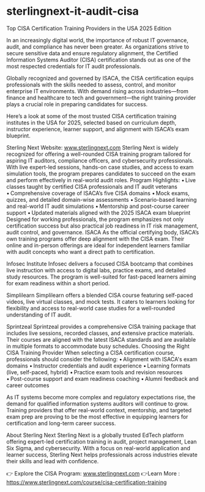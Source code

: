 # sterlingnext-it-audit-cisa
Top CISA Certification Training Providers in the USA 2025 Edition

In an increasingly digital world, the importance of robust IT governance, audit, and compliance has never been greater. As organizations strive to secure sensitive data and ensure regulatory alignment, the Certified Information Systems Auditor (CISA) certification stands out as one of the most respected credentials for IT audit professionals.

Globally recognized and governed by ISACA, the CISA certification equips professionals with the skills needed to assess, control, and monitor enterprise IT environments. With demand rising across industries—from finance and healthcare to tech and government—the right training provider plays a crucial role in preparing candidates for success.

Here’s a look at some of the most trusted CISA certification training institutes in the USA for 2025, selected based on curriculum depth, instructor experience, learner support, and alignment with ISACA’s exam blueprint.

Sterling Next
Website: www.sterlingnext.com
Sterling Next is widely recognized for offering a well-rounded CISA training program tailored for aspiring IT auditors, compliance officers, and cybersecurity professionals. With live expert-led sessions, hands-on case studies, and access to exam simulation tools, the program prepares candidates to succeed on the exam and perform effectively in real-world audit roles.
Program Highlights:
• Live classes taught by certified CISA professionals and IT audit veterans
• Comprehensive coverage of ISACA’s five CISA domains
• Mock exams, quizzes, and detailed domain-wise assessments
• Scenario-based learning and real-world IT audit simulations
• Mentorship and post-course career support
• Updated materials aligned with the 2025 ISACA exam blueprint
Designed for working professionals, the program emphasizes not only certification success but also practical job readiness in IT risk management, audit control, and governance.
ISACA
As the official certifying body, ISACA’s own training programs offer deep alignment with the CISA exam. Their online and in-person offerings are ideal for independent learners familiar with audit concepts who want a direct path to certification.

Infosec Institute
Infosec delivers a focused CISA bootcamp that combines live instruction with access to digital labs, practice exams, and detailed study resources. The program is well-suited for fast-paced learners aiming for exam readiness within a short period.

Simplilearn
Simplilearn offers a blended CISA course featuring self-paced videos, live virtual classes, and mock tests. It caters to learners looking for flexibility and access to real-world case studies for a well-rounded understanding of IT audit.

Sprintzeal
Sprintzeal provides a comprehensive CISA training package that includes live sessions, recorded classes, and extensive practice materials. Their courses are aligned with the latest ISACA standards and are available in multiple formats to accommodate busy schedules.
Choosing the Right CISA Training Provider
When selecting a CISA certification course, professionals should consider the following:
• Alignment with ISACA's exam domains
• Instructor credentials and audit experience
• Learning formats (live, self-paced, hybrid)
• Practice exam tools and revision resources
• Post-course support and exam readiness coaching
• Alumni feedback and career outcomes

As IT systems become more complex and regulatory expectations rise, the demand for qualified information systems auditors will continue to grow. Training providers that offer real-world context, mentorship, and targeted exam prep are proving to be the most effective in equipping learners for certification and long-term career success.

About Sterling Next
Sterling Next is a globally trusted EdTech platform offering expert-led certification training in audit, project management, Lean Six Sigma, and cybersecurity. With a focus on real-world application and learner success, Sterling Next helps professionals across industries elevate their skills and lead with confidence.

👉  Explore the CISA Program: www.sterlingnext.com
👉Learn More : https://www.sterlingnext.com/course/cisa-certification-training

